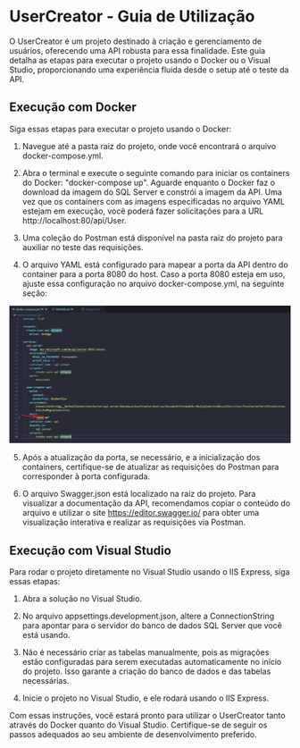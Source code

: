 # UserCreator - Guia de Utilização

O UserCreator é um projeto destinado à criação e gerenciamento de usuários, oferecendo uma API robusta para essa finalidade. Este guia detalha as etapas para executar o projeto usando o Docker ou o Visual Studio, proporcionando uma experiência fluida desde o setup até o teste da API.


## Execução com Docker

Siga essas etapas para executar o projeto usando o Docker:

1. Navegue até a pasta raiz do projeto, onde você encontrará o arquivo docker-compose.yml.

2. Abra o terminal e execute o seguinte comando para iniciar os containers do Docker: "docker-compose up". Aguarde enquanto o Docker faz o download da imagem do SQL Server e constrói a imagem da API. Uma vez que os containers com as imagens especificadas no arquivo YAML estejam em execução, você poderá fazer solicitações para a URL http://localhost:80/api/User.
3. Uma coleção do Postman está disponível na pasta raiz do projeto para auxiliar no teste das requisições.
4. O arquivo YAML está configurado para mapear a porta da API dentro do container para a porta 8080 do host. Caso a porta 8080 esteja em uso, ajuste essa configuração no arquivo docker-compose.yml, na seguinte seção: 

<img src="./readme-files/imagem-porta.png">

5. Após a atualização da porta, se necessário, e a inicialização dos containers, certifique-se de atualizar as requisições do Postman para corresponder à porta configurada.

6. O arquivo Swagger.json está localizado na raiz do projeto. Para visualizar a documentação da API, recomendamos copiar o conteúdo do arquivo e utilizar o site https://editor.swagger.io/ para obter uma visualização interativa e realizar as requisições via Postman.

## Execução com Visual Studio

Para rodar o projeto diretamente no Visual Studio usando o IIS Express, siga essas etapas:

1. Abra a solução no Visual Studio.

2. No arquivo appsettings.development.json, altere a ConnectionString para apontar para o servidor do banco de dados SQL Server que você está usando.

3. Não é necessário criar as tabelas manualmente, pois as migrações estão configuradas para serem executadas automaticamente no início do projeto. Isso garante a criação do banco de dados e das tabelas necessárias.

4. Inicie o projeto no Visual Studio, e ele rodará usando o IIS Express.

Com essas instruções, você estará pronto para utilizar o UserCreator tanto através do Docker quanto do Visual Studio. Certifique-se de seguir os passos adequados ao seu ambiente de desenvolvimento preferido.